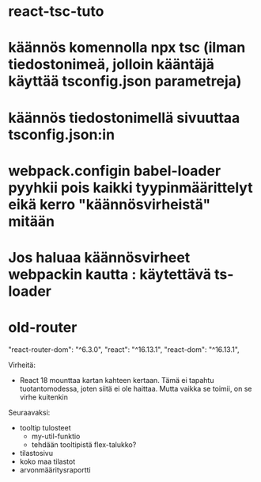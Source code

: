 # react-tsc-tuto
# käännös komennolla npx tsc (ilman tiedostonimeä, jolloin kääntäjä käyttää tsconfig.json parametreja)
# käännös tiedostonimellä sivuuttaa tsconfig.json:in
# webpack.configin babel-loader pyyhkii pois kaikki tyypinmäärittelyt eikä kerro "käännösvirheistä" mitään
# Jos haluaa käännösvirheet webpackin kautta : käytettävä ts-loader
# old-router
"react-router-dom": "^6.3.0",
"react": "^16.13.1",
"react-dom": "^16.13.1",

Virheitä:
- React 18 mounttaa kartan kahteen kertaan. Tämä ei tapahtu tuotantomodessa, joten siitä ei ole haittaa. Mutta vaikka se toimii, on se virhe kuitenkin

Seuraavaksi:
- tooltip tulosteet
	* my-util-funktio
	* tehdään tooltipistä flex-talukko?
- tilastosivu
- koko maa tilastot
- arvonmääritysraportti


<div className="tooltip_table">
	<div className="tooltip_table__title"></div> 
	<div className="tooltip_table__header">
		<div className="tooltip_table__municipality"></div>
		<div className="tooltip_table__year"></div>
	</div> 
	<div className="tooltip_table__stat_line">
		<div className="tooltip_table__stat_title"></div>
		<div className="tooltip_table__stat_data"></div>		
	</div> 
	<div className="tooltip_table__explanations">
</div>











